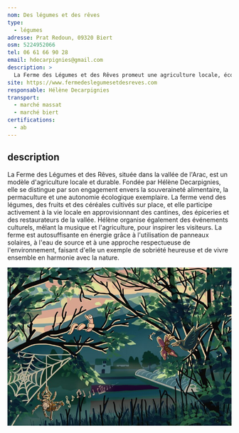 ```yaml
---
nom: Des légumes et des rêves
type:
  - légumes
adresse: Prat Redoun, 09320 Biert
osm: 5224952066
tel: 06 61 66 90 28
email: hdecarpignies@gmail.com
description: >
  La Ferme des Légumes et des Rêves promeut une agriculture locale, écologique et artistique à Biert, alliant culture maraîchère, autonomie énergétique, et engagement social et culturel pour la communauté locale.
site: https://www.fermedeslegumesetdesreves.com
responsable: Hélène Decarpignies
transport:
  - marché massat
  - marché biert
certifications:
  - ab
---
```


## description

La Ferme des Légumes et des Rêves, située dans la vallée de l'Arac, est un modèle d'agriculture locale et durable. Fondée par Hélène Decarpignies, elle se distingue par son engagement envers la souveraineté alimentaire, la permaculture et une autonomie écologique exemplaire. La ferme vend des légumes, des fruits et des céréales cultivés sur place, et elle participe activement à la vie locale en approvisionnant des cantines, des épiceries et des restaurateurs de la vallée. Hélène organise également des événements culturels, mêlant la musique et l'agriculture, pour inspirer les visiteurs. La ferme est autosuffisante en énergie grâce à l'utilisation de panneaux solaires, à l'eau de source et à une approche respectueuse de l'environnement, faisant d'elle un exemple de sobriété heureuse et de vivre ensemble en harmonie avec la nature.

![Des légumes et des rêves](./media/des-legumes-et-des-reves.jpg)
